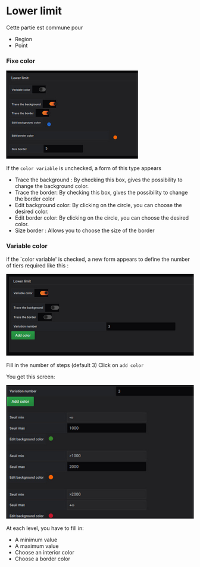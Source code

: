 # Lower limit



Cette partie est commune pour 

- Region
- Point


### Fixe color


![lower limit](../../screenshots/editor/coordinates/lower-limit/fixe-color.jpg)

If the `color variable` is unchecked, a form of this type appears


- Trace the background : By checking this box, gives the possibility to change the background color.
- Trace the border: By checking this box, gives the possibility to change the border color
- Edit background color: By clicking on the circle, you can choose the desired color. 
- Edit border color: By clicking on the circle, you can choose the desired color. 
- Size border : Allows you to choose the size of the border 

### Variable color

if the `color variable' is checked,
a new form appears to define the number of tiers required like this :

![lower limit](../../screenshots/editor/coordinates/lower-limit/variable-color.jpg)

Fill in the number of steps (default 3)
Click on `add color`

You get this screen:

![lower limit](../../screenshots/editor/coordinates/lower-limit/variable-color-input.jpg)

At each level, you have to fill in:

- A minimum value
- A maximum value
- Choose an interior color
- Choose a border color



